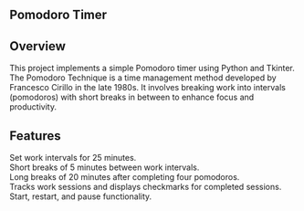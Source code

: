 ## Pomodoro Timer
## Overview
This project implements a simple Pomodoro timer using Python and Tkinter. The Pomodoro Technique is a time management method developed by Francesco Cirillo in the late 1980s. It involves breaking work into intervals (pomodoros) with short breaks in between to enhance focus and productivity.

## Features
Set work intervals for 25 minutes.<br>
Short breaks of 5 minutes between work intervals.<br>
Long breaks of 20 minutes after completing four pomodoros.<br>
Tracks work sessions and displays checkmarks for completed sessions.<br>
Start, restart, and pause functionality.<br>
